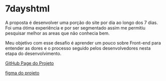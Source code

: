 # 7dayshtml
<p>A proposta é desenvolver uma porção do site por dia ao longo dos 7 dias.
Foi uma ótima experiência e por ser segmentado assim me permitiu pesquisar melhor
as areas que não conhecia bem. </p>
<p>Meu objetivo com esse desafio é aprender um pouco sobre Front-end para entender
as dores e o processo seguido pelos desenvolvedores nesta etapa do desenvolvimento.


[GitHub Page do Projeto](https://ronaldodeschain.github.io/7dayshtml/)

[figma do projeto](https://www.figma.com/design/mm3MLozvUDGhDRTxSLlGL5/7daysOfCode-HTML-CSS?node-id=0-1&p=f&t=dqrQjUtehl7s2J3r-0)
